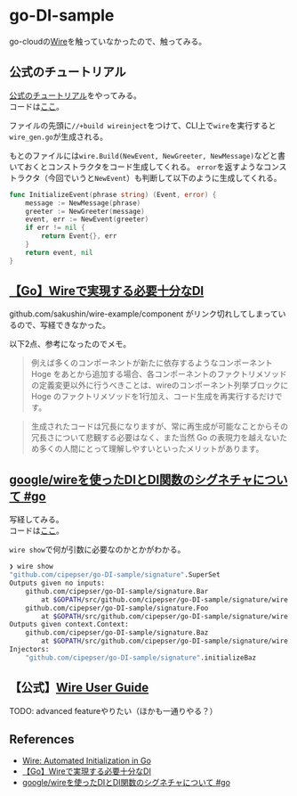# go-DI-sample

go-cloudの[Wire](https://github.com/google/wire)を触っていなかったので、触ってみる。

## 公式のチュートリアル

[公式のチュートリアル](https://github.com/google/wire/blob/master/_tutorial/README.md)をやってみる。  
コードは[ここ](https://github.com/cipepser/go-DI-sample/tree/master/tutorial)。

ファイルの先頭に`//+build wireinject`をつけて、CLI上で`wire`を実行すると`wire_gen.go`が生成される。  

もとのファイルには`wire.Build(NewEvent, NewGreeter, NewMessage)`などと書いておくとコンストラクタをコード生成してくれる。
`error`を返すようなコンストラクタ（今回でいうと`NewEvent`）も判断して以下のように生成してくれる。

```go
func InitializeEvent(phrase string) (Event, error) {
	message := NewMessage(phrase)
	greeter := NewGreeter(message)
	event, err := NewEvent(greeter)
	if err != nil {
		return Event{}, err
	}
	return event, nil
}
```

## [【Go】Wireで実現する必要十分なDI](https://qiita.com/sakushin/items/91c894c0d376f4ff7a9e)

github.com/sakushin/wire-example/component
がリンク切れしてしまっているので、写経できなかった。

以下2点、参考になったのでメモ。

> 例えば多くのコンポーネントが新たに依存するようなコンポーネント Hoge をあとから追加する場合、各コンポーネントのファクトリメソッドの定義変更以外に行うべきことは、wireのコンポーネント列挙ブロックに Hoge のファクトリメソッドを1行加え、コード生成を再実行するだけです。

> 生成されたコードは冗長になりますが、常に再生成が可能なことからその冗長さについて悲観する必要はなく、また当然 Go の表現力を越えないため多くの人間にとって理解しやすいといったメリットがあります。


## [google/wireを使ったDIとDI関数のシグネチャについて #go](https://budougumi0617.github.io/2018/12/14/how-to-use-google-wire/)

写経してみる。  
コードは[ここ](https://github.com/cipepser/go-DI-sample/tree/master/signature)。  


`wire show`で何が引数に必要なのかとかがわかる。

```sh
❯ wire show
"github.com/cipepser/go-DI-sample/signature".SuperSet
Outputs given no inputs:
	github.com/cipepser/go-DI-sample/signature.Bar
		at $GOPATH/src/github.com/cipepser/go-DI-sample/signature/wire.go:23:6
	github.com/cipepser/go-DI-sample/signature.Foo
		at $GOPATH/src/github.com/cipepser/go-DI-sample/signature/wire.go:15:6
Outputs given context.Context:
	github.com/cipepser/go-DI-sample/signature.Baz
		at $GOPATH/src/github.com/cipepser/go-DI-sample/signature/wire.go:31:6
Injectors:
	"github.com/cipepser/go-DI-sample/signature".initializeBaz
```


## 【公式】[Wire User Guide](https://github.com/google/wire/blob/master/docs/guide.md)

TODO: advanced featureやりたい（ほかも一通りやる？）

## References
* [Wire: Automated Initialization in Go](https://github.com/google/wire)
* [【Go】Wireで実現する必要十分なDI](https://qiita.com/sakushin/items/91c894c0d376f4ff7a9e)
* [google/wireを使ったDIとDI関数のシグネチャについて #go](https://budougumi0617.github.io/2018/12/14/how-to-use-google-wire/)